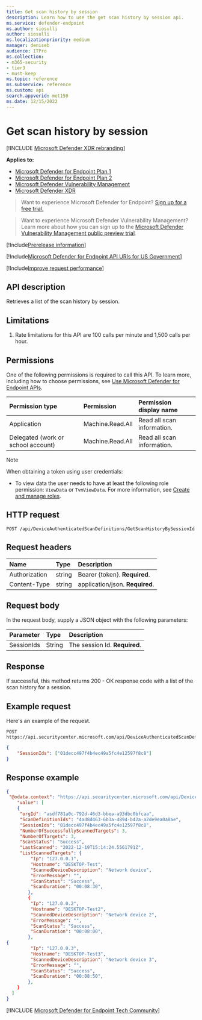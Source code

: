 ```yaml
---
title: Get scan history by session
description: Learn how to use the get scan history by session api.
ms.service: defender-endpoint
ms.author: siosulli
author: siosulli
ms.localizationpriority: medium
manager: deniseb
audience: ITPro
ms.collection: 
- m365-security
- tier3
- must-keep
ms.topic: reference
ms.subservice: reference
ms.custom: api
search.appverid: met150
ms.date: 12/15/2022
---
```


# Get scan history by session

[!INCLUDE [Microsoft Defender XDR rebranding](../../../includes/microsoft-defender.md)]

**Applies to:**

- [Microsoft Defender for Endpoint Plan 1](https://go.microsoft.com/fwlink/?linkid=2154037)
- [Microsoft Defender for Endpoint Plan 2](https://go.microsoft.com/fwlink/p/?linkid=2154037)
- [Microsoft Defender Vulnerability Management](../../defender-vulnerability-management/index.yml)
- [Microsoft Defender XDR](https://go.microsoft.com/fwlink/?linkid=2118804)

> Want to experience Microsoft Defender for Endpoint? [Sign up for a free trial.](https://signup.microsoft.com/create-account/signup?products=7f379fee-c4f9-4278-b0a1-e4c8c2fcdf7e&ru=https://aka.ms/MDEp2OpenTrial?ocid=docs-wdatp-exposedapis-abovefoldlink)

> Want to experience Microsoft Defender Vulnerability Management? Learn more about how you can sign up to the [Microsoft Defender Vulnerability Management public preview trial](../../defender-vulnerability-management/get-defender-vulnerability-management.md).

[!Include[Prerelease information](../../../includes/prerelease.md)]

[!Include[Microsoft Defender for Endpoint API URIs for US Government](../../../includes/microsoft-defender-api-usgov.md)]

[!Include[Improve request performance](../../../includes/improve-request-performance.md)]

## API description

Retrieves a list of the scan history by session.

## Limitations

1. Rate limitations for this API are 100 calls per minute and 1,500 calls per hour.

## Permissions

One of the following permissions is required to call this API. To learn more, including how to choose permissions, see [Use Microsoft Defender for Endpoint APIs](apis-intro.md).

Permission type|Permission|Permission display name
:---|:---|:---
Application|Machine.Read.All| Read all scan information.
Delegated (work or school account)|Machine.Read.All|Read all scan information.

> [!NOTE]
> When obtaining a token using user credentials:
>
> - To view data the user needs to have at least the following role permission: `ViewData` or `TvmViewData`. For more information, see [Create and manage roles](../user-roles.md).

## HTTP request

```http
POST /api/DeviceAuthenticatedScanDefinitions/GetScanHistoryBySessionId
```

## Request headers

Name|Type|Description
:---|:---|:---
Authorization|string|Bearer {token}. **Required**.
Content-Type|string|application/json. **Required**.

## Request body

In the request body, supply a JSON object with the following parameters:

Parameter|Type|Description
:---|:---|:---
SessionIds |String|The session Id. **Required**.

## Response

If successful, this method returns 200 - OK response code with a list of the scan history for a session.

## Example request

Here's an example of the request.

```http
POST https://api.securitycenter.microsoft.com/api/DeviceAuthenticatedScanDefinitions/GetScanHistoryBySessionId
```

```json
{
    "SessionIds": ["01decc497f4b4ec49a5fc4e12597f8c8"]
}
```

## Response example

```json
{
 "@odata.context": "https://api.securitycenter.microsoft.com/api/DeviceAuthenticatedScanDefinitions/GetScanHistoryBySessionId",
    "value": [
    {
     "orgId": "asdf781a0c-792d-46d3-bbea-a93dbc0bfcaa",
     "ScanDefinitionIds": "4ad8d463-6b3a-4894-b42a-a2de9ea0a8ae",
     "SessionIds": "01decc497f4b4ec49a5fc4e12597f8c8",
     "NumberOfSuccessfullyScannedTargets": 3,
     "NumberOfTargets": 3,
     "ScanStatus": "Success",
     "LastScanned": "2022-12-19T15:14:24.5561791Z",
     "ListScannedTargets": {
         "Ip": "127.0.0.1",
         "Hostname": "DESKTOP-Test",
         "ScannedDeviceDescription": "Network device",
         "ErrorMessage": "",
         "ScanStatus": "Success",
         "ScanDuration": "00:08:30",
        },
        {
         "Ip": "127.0.0.2",
         "Hostname": "DESKTOP-Test2",
         "ScannedDeviceDescription": "Network device 2",
         "ErrorMessage": "",
         "ScanStatus": "Success",
         "ScanDuration": "00:08:00",
        },
{
         "Ip": "127.0.0.3",
         "Hostname": "DESKTOP-Test3",
         "ScannedDeviceDescription": "Network device 3",
         "ErrorMessage": "",
         "ScanStatus": "Success",
         "ScanDuration": "00:08:50",
        },
    }
  ]
}
```
[!INCLUDE [Microsoft Defender for Endpoint Tech Community](../../../includes/defender-mde-techcommunity.md)]
